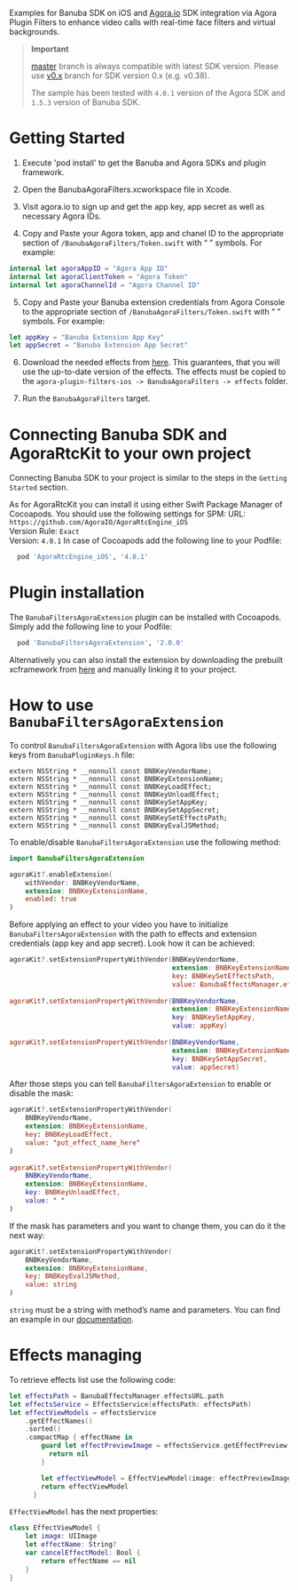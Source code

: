 Examples for Banuba SDK on iOS and [Agora.io](https://www.agora.io/en/) SDK integration via Agora Plugin Filters to enhance video calls with real-time face filters and virtual backgrounds.

> **Important**
>
> [master](../../tree/master) branch is always compatible with latest SDK version. Please use [v0.x](../../tree/v0.x) branch for SDK version 0.x (e.g. v0.38).
>
> The sample has been tested with `4.0.1` version of the Agora SDK and `1.5.3` version of Banuba SDK.

# Getting Started

1. Execute 'pod install' to get the Banuba and Agora SDKs and plugin framework.

2. Open the BanubaAgoraFilters.xcworkspace file in Xcode.

3. Visit agora.io to sign up and get the app key, app secret as well as necessary Agora IDs.

4. Copy and Paste your Agora token, app and chanel ID to the appropriate section of `/BanubaAgoraFilters/Token.swift` with “ ” symbols. For example: 
``` swift
internal let agoraAppID = "Agora App ID"
internal let agoraClientToken = "Agora Token"
internal let agoraChannelId = "Agora Channel ID"
```

5. Copy and Paste your Banuba extension credentials from Agora Console to the appropriate section of `/BanubaAgoraFilters/Token.swift` with “ ” symbols. For example: 
``` swift
let appKey = "Banuba Extension App Key"
let appSecret = "Banuba Extension App Secret"
```

6. Download the needed effects from [here](https://docs.banuba.com/face-ar-sdk-v1/overview/demo_face_filters). This guarantees, that you will use the up-to-date version of the effects. The effects must be copied to the `agora-plugin-filters-ios -> BanubaAgoraFilters -> effects` folder.

7. Run the `BanubaAgoraFilters` target.

# Connecting Banuba SDK and AgoraRtcKit to your own project

Connecting Banuba SDK to your project is similar to the steps in the `Getting Started` section. 

As for AgoraRtcKit you can install it using either Swift Package Manager of Cocoapods. You should use the following settings for SPM:
URL: `https://github.com/AgoraIO/AgoraRtcEngine_iOS`  
Version Rule: `Exact`  
Version: `4.0.1`
In case of Cocoapods add the following line to your Podfile:
```ruby
  pod 'AgoraRtcEngine_iOS', '4.0.1'
```

# Plugin installation

The `BanubaFiltersAgoraExtension` plugin can be installed with Cocoapods. Simply add the following line to your Podfile:
```ruby
  pod 'BanubaFiltersAgoraExtension', '2.0.0'
```
Alternatively you can also install the extension by downloading the prebuilt xcframework from [here]() and manually linking it to your project.

# How to use `BanubaFiltersAgoraExtension`

To control `BanubaFiltersAgoraExtension` with Agora libs use the following keys from `BanubaPluginKeys.h` file:
```objc
extern NSString * __nonnull const BNBKeyVendorName;
extern NSString * __nonnull const BNBKeyExtensionName;
extern NSString * __nonnull const BNBKeyLoadEffect;
extern NSString * __nonnull const BNBKeyUnloadEffect;
extern NSString * __nonnull const BNBKeySetAppKey;
extern NSString * __nonnull const BNBKeySetAppSecret;
extern NSString * __nonnull const BNBKeySetEffectsPath;
extern NSString * __nonnull const BNBKeyEvalJSMethod;
```

To enable/disable `BanubaFiltersAgoraExtension` use the following method:
```swift
import BanubaFiltersAgoraExtension

agoraKit?.enableExtension(
    withVendor: BNBKeyVendorName,
    extension: BNBKeyExtensionName,
    enabled: true
)
```

Before applying an effect to your video you have to initialize `BanubaFiltersAgoraExtension` with the path to effects and extension credentials (app key and app secret). Look how it can be achieved:
```swift
agoraKit?.setExtensionPropertyWithVendor(BNBKeyVendorName,
                                         extension: BNBKeyExtensionName,
                                         key: BNBKeySetEffectsPath,
                                         value: BanubaEffectsManager.effectsURL.path)
                                         
agoraKit?.setExtensionPropertyWithVendor(BNBKeyVendorName,
                                         extension: BNBKeyExtensionName,
                                         key: BNBKeySetAppKey,
                                         value: appKey)
                                         
agoraKit?.setExtensionPropertyWithVendor(BNBKeyVendorName,
                                         extension: BNBKeyExtensionName,
                                         key: BNBKeySetAppSecret,
                                         value: appSecret)
```

After those steps you can tell `BanubaFiltersAgoraExtension` to enable or disable the mask:

```swift
agoraKit?.setExtensionPropertyWithVendor(
    BNBKeyVendorName,
    extension: BNBKeyExtensionName,
    key: BNBKeyLoadEffect,
    value: "put_effect_name_here"
)
  
agoraKit?.setExtensionPropertyWithVendor(
    BNBKeyVendorName,
    extension: BNBKeyExtensionName,
    key: BNBKeyUnloadEffect,
    value: " "
)
```

If the mask has parameters and you want to change them, you can do it the next way:

```swift
agoraKit?.setExtensionPropertyWithVendor(
    BNBKeyVendorName,
    extension: BNBKeyExtensionName,
    key: BNBKeyEvalJSMethod,
    value: string
)      
```
`string` must be a string with method’s name and parameters. You can find an example in our [documentation](https://docs.banuba.com/face-ar-sdk-v1/effect_api/face_beauty).

# Effects managing

To retrieve effects list use the following code:

```swift
let effectsPath = BanubaEffectsManager.effectsURL.path
let effectsService = EffectsService(effectsPath: effectsPath)
let effectViewModels = effectsService
    .getEffectNames()
    .sorted()
    .compactMap { effectName in
        guard let effectPreviewImage = effectsService.getEffectPreview(effectName) else {
          return nil
        }

        let effectViewModel = EffectViewModel(image: effectPreviewImage, effectName: effectName)
        return effectViewModel
      }
```

`EffectViewModel` has the next properties:
```swift
class EffectViewModel {
    let image: UIImage
    let effectName: String?
    var cancelEffectModel: Bool {
        return effectName == nil
    }
}
```
